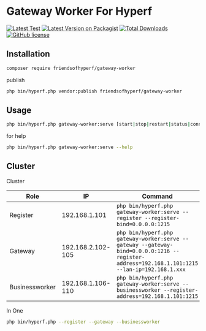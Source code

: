 # Gateway Worker For Hyperf

[![Latest Test](https://github.com/friendsofhyperf/gateway-worker/workflows/tests/badge.svg)](https://github.com/friendsofhyperf/gateway-worker/actions)
[![Latest Version on Packagist](https://img.shields.io/packagist/v/friendsofhyperf/gateway-worker.svg?style=flat-square)](https://packagist.org/packages/friendsofhyperf/gateway-worker)
[![Total Downloads](https://img.shields.io/packagist/dt/friendsofhyperf/gateway-worker.svg?style=flat-square)](https://packagist.org/packages/friendsofhyperf/gateway-worker)
[![GitHub license](https://img.shields.io/github/license/friendsofhyperf/gateway-worker)](https://github.com/friendsofhyperf/gateway-worker)

## Installation

~~~bash
composer require friendsofhyperf/gateway-worker
~~~

publish

~~~bash
php bin/hyperf.php vendor:publish friendsofhyperf/gateway-worker
~~~

## Usage

~~~bash
php bin/hyperf.php gateway-worker:serve [start|stop|restart|status|connections|help]
~~~

for help

~~~bash
php bin/hyperf.php gateway-worker:serve --help
~~~

## Cluster

Cluster

|Role|IP|Command|
|--|--|--|
|Register|192.168.1.101|`php bin/hyperf.php gateway-worker:serve --register --register-bind=0.0.0.0:1215`|
|Gateway|192.168.2.102-105|`php bin/hyperf.php gateway-worker:serve --gateway --gateway-bind=0.0.0.0:1216 --register-address=192.168.1.101:1215 --lan-ip=192.168.1.xxx`|
|Businessworker|192.168.1.106-110|`php bin/hyperf.php gateway-worker:serve --businessworker --register-address=192.168.1.101:1215`|

In One

~~~bash
php bin/hyperf.php --register --gateway --businessworker
~~~
